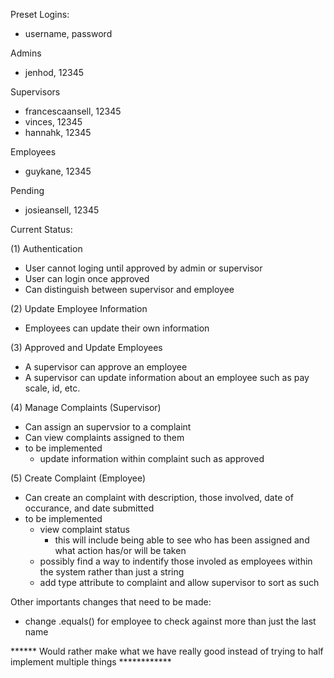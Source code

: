 Preset Logins: 
* username, password


Admins
* jenhod, 12345

Supervisors
* francescaansell, 12345
* vinces, 12345
* hannahk, 12345

Employees 
* guykane, 12345

Pending 
* josieansell, 12345

Current Status: 

(1) Authentication 
* User cannot loging until approved by admin or supervisor 
* User can login once approved
* Can distinguish between supervisor and employee

(2) Update Employee Information 
* Employees can update their own information 

(3) Approved and Update Employees
* A supervisor can approve an employee 
* A supervisor can update information about an employee such as pay scale, id, etc. 

(4) Manage Complaints (Supervisor)
* Can assign an supervsior to a complaint
* Can view complaints assigned to them 
* to be implemented 
  * update information within complaint such as approved 

(5) Create Complaint (Employee)
* Can create an complaint with description, those involved, date of occurance, and date submitted 
* to be implemented 
  * view complaint status 
    * this will include being able to see who has been assigned and what action has/or will be taken 
  * possibly find a way to indentify those involed as employees within the system rather than just a string
  * add type attribute to complaint and allow supervisor to sort as such 


Other importants changes that need to be made: 
* change .equals() for employee to check against more than just the last name


****** Would rather make what we have really good instead of trying to half implement multiple things ************

